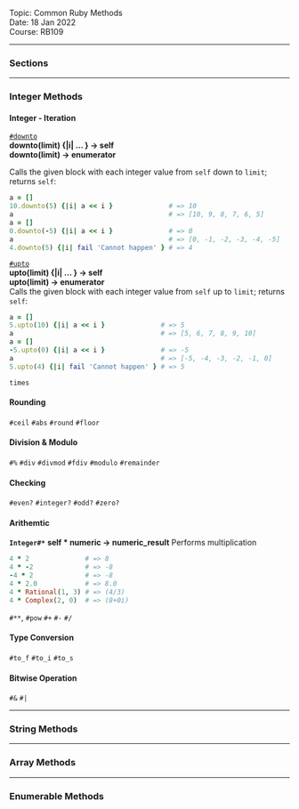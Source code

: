Topic: Common Ruby Methods\
Date: 18 Jan 2022\
Course: RB109

---

### Sections

---


### Integer Methods
#### Integer - Iteration

[`#downto`](https://docs.ruby-lang.org/en/master/Integer.html#method-i-downto)\
**downto(limit) {|i| ... } → self\
downto(limit) → enumerator**

Calls the given block with each integer value from `self` down to `limit`; returns `self`:
```Ruby
a = []
10.downto(5) {|i| a << i }              # => 10
a                                       # => [10, 9, 8, 7, 6, 5]
a = []
0.downto(-5) {|i| a << i }              # => 0
a                                       # => [0, -1, -2, -3, -4, -5]
4.downto(5) {|i| fail 'Cannot happen' } # => 4
```

[`#upto`](https://docs.ruby-lang.org/en/master/Integer.html#method-i-upto)\
**upto(limit) {|i| ... } → self\
upto(limit) → enumerator**\
Calls the given block with each integer value from `self` up to `limit`; returns `self`:
```Ruby	
a = []
5.upto(10) {|i| a << i }              # => 5
a                                     # => [5, 6, 7, 8, 9, 10]
a = []
-5.upto(0) {|i| a << i }              # => -5
a                                     # => [-5, -4, -3, -2, -1, 0]
5.upto(4) {|i| fail 'Cannot happen' } # => 5
```

`times`

#### Rounding
`#ceil`
`#abs`
`#round`
`#floor`


#### Division & Modulo
`#%`
`#div`
`#divmod`
`#fdiv`
`#modulo`
`#remainder`

#### Checking
`#even?`
`#integer?`
`#odd?`
`#zero?`

#### Arithemtic
**`Integer#*`**
**self * numeric → numeric_result**
Performs multiplication
```Ruby
4 * 2              # => 8
4 * -2             # => -8
-4 * 2             # => -8
4 * 2.0            # => 8.0
4 * Rational(1, 3) # => (4/3)
4 * Complex(2, 0)  # => (8+0i)
```

`#**`, `#pow`
`#+`
`#-`
`#/`

#### Type Conversion
`#to_f`
`#to_i`
`#to_s`

#### Bitwise Operation
`#&`
`#|`

---

### String Methods

---

### Array Methods

---

### Enumerable Methods



